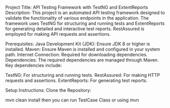 Project Title: API Testing Framework with TestNG and ExtentReports
Description:
This project is an automated API testing framework designed to validate the functionality of various endpoints in the application. The framework uses TestNG for structuring and running tests and ExtentReports for generating detailed and interactive test reports. RestAssured is employed for making API requests and assertions.

Prerequisites:
Java Development Kit (JDK): Ensure JDK 8 or higher is installed.
Maven: Ensure Maven is installed and configured in your system path.
Internet Connection: Required for downloading dependencies.
Dependencies:
The required dependencies are managed through Maven. Key dependencies include:

TestNG: For structuring and running tests.
RestAssured: For making HTTP requests and assertions.
ExtentReports: For generating test reports.

Setup Instructions:
Clone the Repository:

mvn clean install
then you can run TestCase Class or using mvn
